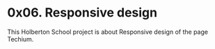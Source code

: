 # 0x06. Responsive design

This Holberton School project is about Responsive design of the page Techium.
